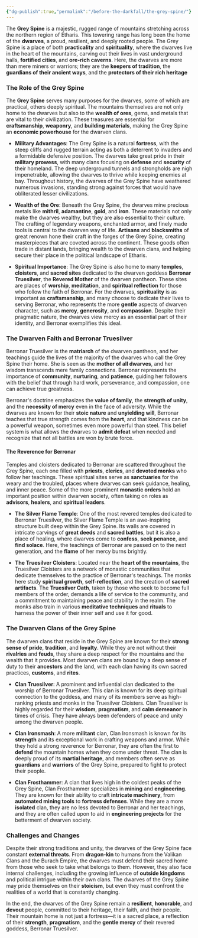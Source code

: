 ```yaml
---
{"dg-publish":true,"permalink":"/before-the-darkfall/the-grey-spine/"}
---
```


The **Grey Spine** is a majestic, rugged range of mountains stretching across the northern region of Etharis. This towering range has long been the home of the **dwarves**, a proud, resilient, and deeply rooted people. The Grey Spine is a place of both **practicality** and **spirituality**, where the dwarves live in the heart of the mountains, carving out their lives in vast underground halls, **fortified cities**, and **ore-rich caverns**. Here, the dwarves are more than mere miners or warriors; they are the **keepers of tradition**, the **guardians of their ancient ways**, and the **protectors of their rich heritage**

### **The Role of the Grey Spine**

The **Grey Spine** serves many purposes for the dwarves, some of which are practical, others deeply spiritual. The mountains themselves are not only home to the dwarves but also to the **wealth of ores**, gems, and metals that are vital to their civilization. These treasures are essential for **craftsmanship**, **weaponry**, and **building materials**, making the Grey Spine an **economic powerhouse** for the dwarven clans.

- **Military Advantages**: The Grey Spine is a natural **fortress**, with the steep cliffs and rugged terrain acting as both a deterrent to invaders and a formidable defensive position. The dwarves take great pride in their **military prowess**, with many clans focusing on **defense** and **security** of their homeland. The deep underground tunnels and strongholds are nigh impenetrable, allowing the dwarves to thrive while keeping enemies at bay. Throughout history, the dwarves of the Grey Spine have weathered numerous invasions, standing strong against forces that would have obliterated lesser civilizations.

- **Wealth of the Ore**: Beneath the Grey Spine, the dwarves mine precious metals like **mithril**, **adamantine**, **gold**, and **iron**. These materials not only make the dwarves wealthy, but they are also essential to their culture. The crafting of legendary weapons, enchanted armor, and finely made tools is central to the dwarven way of life. **Artisans** and **blacksmiths** of great renown hone their craft in the forges of the Grey Spine, creating masterpieces that are coveted across the continent. These goods often trade in distant lands, bringing wealth to the dwarven clans, and helping secure their place in the political landscape of Etharis.

- **Spiritual Importance**: The Grey Spine is also home to many **temples**, **cloisters**, and **sacred sites** dedicated to the dwarven goddess **Berronar Truesilver**, the **Revered Mother** of the dwarven pantheon. These sites are places of **worship**, **meditation**, and **spiritual reflection** for those who follow the faith of Berronar. For the dwarves, **spirituality** is as important as **craftsmanship**, and many choose to dedicate their lives to serving Berronar, who represents the more **gentle** aspects of dwarven character, such as **mercy**, **generosity**, and **compassion**. Despite their pragmatic nature, the dwarves view mercy as an essential part of their identity, and Berronar exemplifies this ideal.


### **The Dwarven Faith and Berronar Truesilver**

Berronar Truesilver is the **matriarch** of the dwarven pantheon, and her teachings guide the lives of the majority of the dwarves who call the Grey Spine their home. She is seen as the **mother of all dwarves**, and her wisdom transcends mere family connections. Berronar represents the importance of **community**, **nurturing**, and **patience**, guiding her followers with the belief that through hard work, perseverance, and compassion, one can achieve true greatness.

Berronar's doctrine emphasizes the **value of family**, the **strength of unity**, and the **necessity of mercy** even in the face of adversity. While the dwarves are known for their **stoic nature** and **unyielding will**, Berronar teaches that true strength comes from the **heart**, and that kindness can be a powerful weapon, sometimes even more powerful than steel. This belief system is what allows the dwarves to **admit defeat** when needed and recognize that not all battles are won by brute force.

#### **The Reverence for Berronar**

Temples and cloisters dedicated to Berronar are scattered throughout the Grey Spine, each one filled with **priests**, **clerics**, and **devoted monks** who follow her teachings. These spiritual sites serve as **sanctuaries** for the weary and the troubled, places where dwarves can seek guidance, healing, and inner peace. Some of the more prominent **monastic orders** hold an important position within dwarven society, often taking on roles as **advisors**, **healers**, and **spiritual leaders**.

- **The Silver Flame Temple**: One of the most revered temples dedicated to Berronar Truesilver, the Silver Flame Temple is an awe-inspiring structure built deep within the Grey Spine. Its walls are covered in intricate carvings of **great deeds** and **sacred battles**, but it is also a place of healing, where dwarves come to **confess**, **seek penance**, and **find solace**. Here, the teachings of Berronar are passed on to the next generation, and the **flame** of her mercy burns brightly.

- **The Truesilver Cloisters**: Located near the **heart of the mountains**, the Truesilver Cloisters are a network of monastic communities that dedicate themselves to the practice of Berronar's teachings. The monks here study **spiritual growth**, **self-reflection**, and the creation of **sacred artifacts**. The **Truesilver Oath**, taken by those who seek to become full members of the order, demands a life of service to the community, and a commitment to maintaining peace and stability in the realm. The monks also train in various **meditative techniques** and **rituals** to harness the power of their inner self and use it for good.


### **The Dwarven Clans of the Grey Spine**

The dwarven clans that reside in the Grey Spine are known for their **strong sense of pride**, **tradition**, and **loyalty**. While they are not without their **rivalries** and **feuds**, they share a deep respect for the mountains and the wealth that it provides. Most dwarven clans are bound by a deep sense of duty to their **ancestors** and the land, with each clan having its own sacred practices, **customs**, and **rites**.

- **Clan Truesilver**: A prominent and influential clan dedicated to the worship of Berronar Truesilver. This clan is known for its deep spiritual connection to the goddess, and many of its members serve as high-ranking priests and monks in the Truesilver Cloisters. Clan Truesilver is highly regarded for their **wisdom**, **pragmatism**, and **calm demeanor** in times of crisis. They have always been defenders of peace and unity among the dwarven people.

- **Clan Ironsmash**: A more **militant** clan, Clan Ironsmash is known for its **strength** and its exceptional work in crafting weapons and armor. While they hold a strong reverence for Berronar, they are often the first to **defend** the mountain homes when they come under threat. The clan is deeply proud of its **martial heritage**, and members often serve as **guardians** and **warriors** of the Grey Spine, prepared to fight to protect their people.

- **Clan Frosthammer**: A clan that lives high in the coldest peaks of the Grey Spine, Clan Frosthammer specializes in **mining** and **engineering**. They are known for their ability to craft **intricate machinery**, from **automated mining tools** to **fortress defenses**. While they are a more **isolated** clan, they are no less devoted to Berronar and her teachings, and they are often called upon to aid in **engineering projects** for the betterment of dwarven society.

### **Challenges and Changes**

Despite their strong traditions and unity, the dwarves of the Grey Spine face constant **external threats**. From **dragon-kin** to humans from the Valikan Clans and the Burach Empire, the dwarves must defend their sacred home from those who seek to take what belongs to them. However, they also face internal challenges, including the growing influence of **outside kingdoms** and political intrigue within their own clans. The dwarves of the Grey Spine may pride themselves on their **stoicism**, but even they must confront the realities of a world that is constantly changing.

In the end, the dwarves of the Grey Spine remain a **resilient**, **honorable**, and **devout** people, committed to their heritage, their faith, and their people. Their mountain home is not just a fortress—it is a sacred place, a reflection of their **strength**, **pragmatism**, and the **gentle mercy** of their revered goddess, Berronar Truesilver.